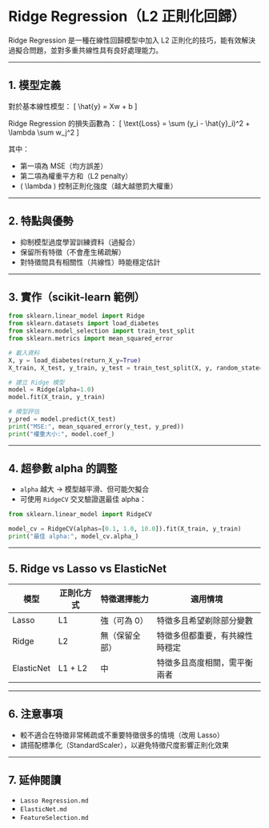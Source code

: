 # Ridge Regression（L2 正則化回歸）

Ridge Regression 是一種在線性回歸模型中加入 L2 正則化的技巧，能有效解決過擬合問題，並對多重共線性具有良好處理能力。

---

## 1. 模型定義
對於基本線性模型：
\[ \hat{y} = Xw + b \]

Ridge Regression 的損失函數為：
\[ \text{Loss} = \sum (y_i - \hat{y}_i)^2 + \lambda \sum w_j^2 \]

其中：
- 第一項為 MSE（均方誤差）
- 第二項為權重平方和（L2 penalty）
- \( \lambda \) 控制正則化強度（越大越懲罰大權重）

---

## 2. 特點與優勢
- 抑制模型過度學習訓練資料（過擬合）
- 保留所有特徵（不會產生稀疏解）
- 對特徵間具有相關性（共線性）時能穩定估計

---

## 3. 實作（scikit-learn 範例）
```python
from sklearn.linear_model import Ridge
from sklearn.datasets import load_diabetes
from sklearn.model_selection import train_test_split
from sklearn.metrics import mean_squared_error

# 載入資料
X, y = load_diabetes(return_X_y=True)
X_train, X_test, y_train, y_test = train_test_split(X, y, random_state=42)

# 建立 Ridge 模型
model = Ridge(alpha=1.0)
model.fit(X_train, y_train)

# 模型評估
y_pred = model.predict(X_test)
print("MSE:", mean_squared_error(y_test, y_pred))
print("權重大小:", model.coef_)
```

---

## 4. 超參數 alpha 的調整
- `alpha` 越大 → 模型越平滑、但可能欠擬合
- 可使用 `RidgeCV` 交叉驗證選最佳 alpha：
```python
from sklearn.linear_model import RidgeCV

model_cv = RidgeCV(alphas=[0.1, 1.0, 10.0]).fit(X_train, y_train)
print("最佳 alpha:", model_cv.alpha_)
```

---

## 5. Ridge vs Lasso vs ElasticNet
| 模型       | 正則化方式    | 特徵選擇能力 | 適用情境                         |
|------------|----------------|----------------|----------------------------------|
| Lasso      | L1             | 強（可為 0）   | 特徵多且希望剃除部分變數         |
| Ridge      | L2             | 無（保留全部） | 特徵多但都重要，有共線性時穩定   |
| ElasticNet | L1 + L2        | 中             | 特徵多且高度相關，需平衡兩者     |

---

## 6. 注意事項
- 較不適合在特徵非常稀疏或不重要特徵很多的情境（改用 Lasso）
- 請搭配標準化（StandardScaler），以避免特徵尺度影響正則化效果

---

## 7. 延伸閱讀
- `Lasso Regression.md`
- `ElasticNet.md`
- `FeatureSelection.md`
